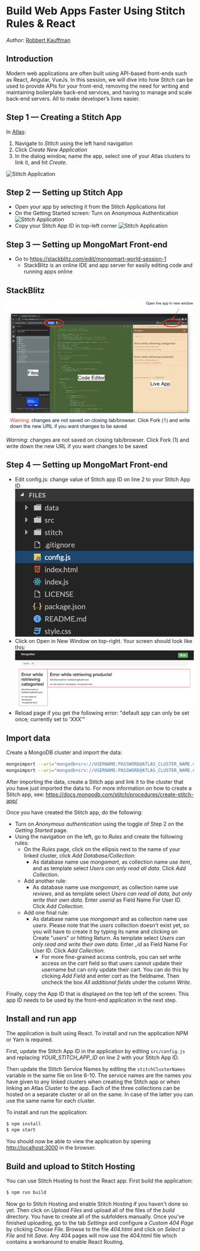 # Build Web Apps Faster Using Stitch Rules & React
_Author_: [Robbert Kauffman](mailto:robbert.kauffman@mongodb.com)

## Introduction

Modern web applications are often built using API-based front-ends such as React, Angular, 
VueJs. In this session, we will dive into how Stitch can be used to provide APIs for your 
front-end, removing the need for writing and maintaining boilerplate back-end services, and 
having to manage and scale back-end servers. All to make developer’s lives easier.

## Step 1 — Creating a Stitch App

In [Atlas](https://cloud.mongodb.com):
1. Navigate to _Stitch_ using the left hand navigation
2. Click _Create New Application_
3. In the dialog window, name the app, select one of your Atlas clusters to link it, and hit 
_Create_.

![Stitch Application](images/step1.png "Atlas interface — Stitch")

## Step 2 — Setting up Stitch App

- Open your app by selecting it from the Stitch Applications list
- On the Getting Started screen: Turn on Anonymous Authentication 
![Stitch Application](images/step2a.png "Stitch — Anonymous Authentication toggle")
- Copy your Stitch App ID in top-left corner
![Stitch Application](images/step2b.png "Stitch — Stitch App ID")

## Step 3 — Setting up MongoMart Front-end

- Go to https://stackblitz.com/edit/mongomart-world-session-1
   - StackBlitz is an online IDE and app server for easily editing code and running apps 
   online

## StackBlitz

![Stitch Application](images/stackblitz.png "StackBlitz interface")

*Warning*: changes are not saved on closing tab/browser. Click Fork (1) and write down the new URL if you want changes to be saved

## Step 4 — Setting up MongoMart Front-end

- Edit config.js: change value of Stitch app ID on line 2 to your Stitch App ID
![Stitch Application](images/step4a.png "StackBlitz — Edit config.js")
- Click on Open in New Window on top-right. Your screen should look like this:
![Stitch Application](images/step4b.png "MongoMart — Errors at step 4")
- Reload page if you get the following error: "default app can only be set once; currently 
set to 'XXX’"


## Import data

Create a MongoDB cluster and import the data:
```bash
mongoimport --uri="mongodb+srv://USERNAME:PASSWORD@ATLAS_CLUSTER_NAME.mongodb.net/mongomart" -c reviews --file=data/reviews.json
mongoimport --uri="mongodb+srv://USERNAME:PASSWORD@ATLAS_CLUSTER_NAME.mongodb.net/mongomart" -c item --file=data/item.json
```

After importing the data, create a Stitch app and link it to the cluster that you have just imported 
the data to. For more information on how to create a Stitch app, see: 
https://docs.mongodb.com/stitch/procedures/create-stitch-app/

Once you have created the Stitch app, do the following:
- Turn on *Anonymous authentication* using the toggle of Step 2 on the *Getting Started* page.
- Using the navigation on the left, go to *Rules* and create the following rules:
  - On the *Rules* page, click on the ellipsis next to the name of your linked cluster, click *Add 
    Database/Collection*:
    - As database name use *mongomart*, as collection name use *item*, and as template select *Users 
      can only read all data*. Click *Add Collection*.
  - Add another rule:
    - As database name use *mongomart*, as collection name use *reviews*, and as template select 
      *Users can read all data, but only write their own data*. Enter *userid* as Field Name For User 
      ID. Click *Add Collection*.
  - Add one final rule:
    - As database name use *mongomart* and as collection name use *users*. Please note that the 
      *users* collection doesn't exist yet, so you will have to create it by typing its name and 
      clicking on Create "users" or hitting Return. As template select *Users can only read and 
      write their own data*. Enter *_id* as Field Name For User ID. Click *Add Collection*.
      - For more fine-grained access controls, you can set write access on the *cart* field so that
        users cannot update their username but can only update their cart. You can do this by 
        clicking *Add Field* and enter *cart* as the fieldname. Then uncheck the box *All additional
        fields* under the column *Write*.

Finally, copy the App ID that is displayed on the top left of the screen. This app ID needs to be 
used by the front-end application in the next step.

## Install and run app

The application is built using React. To install and run the application NPM or Yarn is required.

First, update the Stitch App ID in the application by editing `src/config.js` and replacing 
*YOUR_STITCH_APP_ID* on line 2 with your Stitch App ID.

Then update the Stitch Service Names by editing the `stitchClusterNames` variable in the same file 
on line 6-10. The service names are the names you have given to any linked clusters when creating 
the Stitch app or when linking an Atlas Cluster to the app. Each of the three collections can be 
hosted on a separate cluster or all on the same. In case of the latter you can use the same name 
for each cluster.

To install and run the application:

```bash
$ npm install
$ npm start
```

You should now be able to view the application by opening [http://localhost:3000](http://localhost:3000) 
in the browser.

## Build and upload to Stitch Hosting

You can use Stitch Hosting to host the React app. First build the application:

```bash
$ npm run build
```

Now go to Stitch Hosting and enable Stitch Hosting if you haven't done so yet. Then click on *Upload 
Files* and upload all of the files of the *build* directory. You have to create all of the subfolders
manually. Once you've finished uploading, go to the tab *Settings* and configure a *Custom 404 Page* 
by clicking *Choose File*. Browse to the file *404.html* and click on *Select a File* and hit *Save*. 
Any 404 pages will now use the 404.html file which contains a workaround to enable React Routing.

